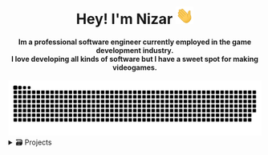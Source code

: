 <div align="center">
<h1 align="center">Hey! I'm Nizar <img width="35" src="https://github.com/1999AZZAR/1999AZZAR/blob/main/resources/img/waving.gif"> </h1>
<h4 align="center">Im a professional software engineer currently employed in the game development industry. </br> I love developing all kinds of software but I have a sweet spot for making videogames.</h4>
</div>

<div align="center">
  <a href="https://1999azzar.github.io/1999AZZAR/">
  <img  src="https://github.com/1999AZZAR/1999AZZAR/blob/main/resources/img/grid-snake.svg"
       alt="snake" /></a>
</div>

<details>
  <summary>🗃️ Projects </summary>
<div>
    <h2> 🎮 Games </h2>

Name | Engine | Language
---|---|---
[Tetris](https://github.com/Nizar1999/Yet-Another-Tetris-Clone) | ![](https://img.shields.io/badge/-Unity-grey?logo=unity) | ![](https://img.shields.io/badge/-C%23-grey?logo=csharp&logoColor=white)
[Flappy Bird](https://github.com/Nizar1999/Yet-Another-Flappy-Bird-Clone) | ![](https://img.shields.io/badge/-Unity-grey?logo=unity) | ![](https://img.shields.io/badge/-C%23-grey?logo=csharp&logoColor=white)
[Pong](https://github.com/Nizar1999/Yet-Another-Pong-Clone) | ![](https://img.shields.io/badge/-Unity-grey?logo=unity) | ![](https://img.shields.io/badge/-C%23-grey?logo=csharp&logoColor=white)
[Hangman](https://github.com/Nizar1999/Yet-Another-Hangman-Clone) | ![](https://img.shields.io/badge/-Unity-grey?logo=unity) | ![](https://img.shields.io/badge/-C%23-grey?logo=csharp&logoColor=white)
[TicTacToe](https://github.com/Nizar1999/Unbeatable-TicTacToe) | ![](https://img.shields.io/badge/-Unity-grey?logo=unity) | ![](https://img.shields.io/badge/-C%23-grey?logo=csharp&logoColor=white)
[Snake](https://github.com/Nizar1999/Yet-Another-Snake-Clone) | ![](https://img.shields.io/badge/-Unity-grey?logo=unity) | ![](https://img.shields.io/badge/-C%23-grey?logo=csharp&logoColor=white)
[Farming Sim](https://github.com/Nizar1999/Farming-Sim) | ![](https://img.shields.io/badge/-Unity-grey?logo=unity) | ![](https://img.shields.io/badge/-C%23-grey?logo=csharp&logoColor=white)
[Manneken](https://github.com/Nizar1999/Manneken) | ![](https://img.shields.io/badge/-Unreal%20Engine-grey?logo=unreal-engine&logoColor=white) | ![](https://img.shields.io/badge/-Blueprints-grey?logoColor=white)
[Exploit](https://github.com/Nizar1999/Expl01t) | ![](https://img.shields.io/badge/-Unreal%20Engine-grey?logo=unreal-engine&logoColor=white) | ![](https://img.shields.io/badge/-Blueprints-grey?logoColor=white)
[Codeships](https://github.com/Nizar1999/Codeships) | N/A | ![](https://img.shields.io/badge/-C++-grey?logo=cplusplus&logoColor=white)
[Glitch Hop](https://github.com/Nizar1999/Glitch-Hop) | N/A | ![](https://img.shields.io/badge/-C++-grey?logo=cplusplus&logoColor=white)
[Captain Clown Nose](https://github.com/Nizar1999/Captain-Clown-Nose) | ![](https://img.shields.io/badge/-GDScript-grey?logoColor=white) | ![](https://img.shields.io/badge/-Godot-grey?logo=godot-engine&logoColor=white)

    <br/>
    <h2> 💻 Software </h2>

Name | Language
---|---
[NetPrint](https://github.com/Nizar1999/NetPrint) | ![](https://img.shields.io/badge/-C++-grey?logo=Cplusplus&logoColor=white)
[Remote Keylogger](https://github.com/Nizar1999/Remote-Keylogger) | ![](https://img.shields.io/badge/-C++-grey?logo=cplusplus&logoColor=white)
[ACTrainer](https://github.com/Nizar1999/ACTrainer) | ![](https://img.shields.io/badge/-C++-grey?logo=cplusplus&logoColor=white)
[HexeQt](https://github.com/Nizar1999/HexeQt) | ![](https://img.shields.io/badge/-C++-grey?logo=cplusplus&logoColor=white)
[CPUINFO](https://github.com/Nizar1999/CPUINFO) | ![](https://img.shields.io/badge/-C-grey?logo=c&logoColor=white)
[OmniCache](https://github.com/Nizar1999/OmniCache) | ![](https://img.shields.io/badge/-Python-grey?logo=python&logoColor=white) ![](https://img.shields.io/badge/-Solidity-grey?logo=solidity&logoColor=white)
[Neezbot](https://github.com/Nizar1999/Neezbot) | ![](https://img.shields.io/badge/-Python-grey?logo=python&logoColor=white)
[Shusseki](https://github.com/Nizar1999/Shusseki) | ![](https://img.shields.io/badge/-Java-grey?logoColor=white)
[DigiLearn](https://github.com/Nizar1999/DigiLearn) | ![](https://img.shields.io/badge/-Java-grey?logoColor=white)
</div>
</details>


